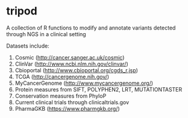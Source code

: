 # tripod
A collection of R functions to modify and annotate variants detected through NGS in a clinical setting

Datasets include:
1) Cosmic (http://cancer.sanger.ac.uk/cosmic)
2) ClinVar (http://www.ncbi.nlm.nih.gov/clinvar/)
3) Cbioportal (http://www.cbioportal.org/cgds_r.jsp)
4) TCGA (http://cancergenome.nih.gov/)
5) MyCancerGenome (http://www.mycancergenome.org/)
6) Protein measures from SIFT, POLYPHEN2, LRT, MUTATIONTASTER
7) Conservation measures from PhyloP
8) Current clinical trials through clinicaltrials.gov
9) PharmaGKB (https://www.pharmgkb.org/)

